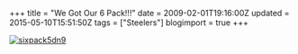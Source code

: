 +++
title = "We Got Our 6 Pack!!!"
date = 2009-02-01T19:16:00Z
updated = 2015-05-10T15:51:50Z
tags = ["Steelers"]
blogimport = true 
+++

[![sixpack5dn9](https://latc.s3.amazonaws.com/wp-content/uploads/2009/02/sixpack5dn9-thumb.jpg "sixpack5dn9")](https://latc.s3.amazonaws.com/wp-content/uploads/2009/02/sixpack5dn9.jpg)
